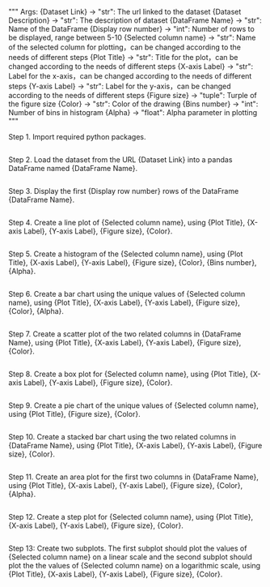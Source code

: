 """
Args:
{Dataset Link} -> "str": The url linked to the dataset
{Dataset Description} -> "str": The description of dataset
{DataFrame Name} -> "str": Name of the DataFrame
{Display row number} -> "int": Number of rows to be displayed, range between 5-10
{Selected column name} -> "str": Name of the selected column for plotting，can be changed according to the needs of different steps
{Plot Title} -> "str": Title for the plot，can be changed according to the needs of different steps
{X-axis Label} -> "str": Label for the x-axis，can be changed according to the needs of different steps
{Y-axis Label} -> "str": Label for the y-axis，can be changed according to the needs of different steps
{Figure size} -> "tuple": Turple of the figure size
{Color} -> "str": Color of the drawing
{Bins number} -> "int": Number of bins in histogram
{Alpha} -> "float": Alpha parameter in plotting
""" 

Step 1. Import required python packages.
```python

```

Step 2. Load the dataset from the URL {Dataset Link} into a pandas DataFrame named {DataFrame Name}.
```python

```
Step 3. Display the first {Display row number} rows of the DataFrame {DataFrame Name}.
```python

```

Step 4. Create a line plot of {Selected column name}, using {Plot Title}, {X-axis Label}, {Y-axis Label}, {Figure size}, {Color}.
```python

```

Step 5. Create a histogram of the {Selected column name}, using {Plot Title}, {X-axis Label}, {Y-axis Label}, {Figure size}, {Color}, {Bins number}, {Alpha}.
```python

```

Step 6. Create a bar chart using the unique values of {Selected column name}, using {Plot Title}, {X-axis Label}, {Y-axis Label}, {Figure size}, {Color}, {Alpha}.
```python

```

Step 7. Create a scatter plot of the two related columns in {DataFrame Name}, using {Plot Title}, {X-axis Label}, {Y-axis Label}, {Figure size}, {Color}.
```python

```

Step 8. Create a box plot for {Selected column name}, using {Plot Title}, {X-axis Label}, {Y-axis Label}, {Figure size}, {Color}.
```python

```

Step 9. Create a pie chart of the unique values of {Selected column name}, using {Plot Title}, {Figure size}, {Color}.
```python

```

Step 10. Create a stacked bar chart using the two related columns in {DataFrame Name}, using {Plot Title}, {X-axis Label}, {Y-axis Label}, {Figure size}, {Color}.
```python

```

Step 11. Create an area plot for the first two columns in {DataFrame Name}, using {Plot Title}, {X-axis Label}, {Y-axis Label}, {Figure size}, {Color}, {Alpha}.
```python

```

Step 12. Create a step plot for {Selected column name}, using {Plot Title}, {X-axis Label}, {Y-axis Label}, {Figure size}, {Color}.
```python

```

Step 13: Create two subplots. The first subplot should plot the values of {Selected column name} on a linear scale and the second subplot should plot the the values of {Selected column name} on a logarithmic scale, using {Plot Title}, {X-axis Label}, {Y-axis Label}, {Figure size}, {Color}.
```python

```